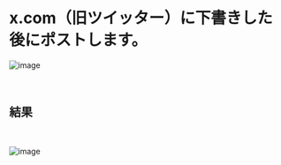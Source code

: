 # x.com（旧ツイッター）に下書きした後にポストします。

![image](https://github.com/user-attachments/assets/0c39c347-3c1c-4aa2-a8eb-0909e7534c1f)

<br>

## 結果

<br>

![image](https://github.com/user-attachments/assets/812e40e8-3aca-4a92-8ff4-2b5e2855e30c)




